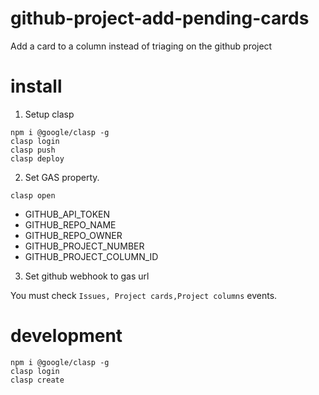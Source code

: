 # github-project-add-pending-cards
Add a card to a column instead of triaging on the github project

# install

1. Setup clasp

```
npm i @google/clasp -g
clasp login
clasp push
clasp deploy
```

2. Set GAS property.

```
clasp open
```

- GITHUB_API_TOKEN
- GITHUB_REPO_NAME
- GITHUB_REPO_OWNER
- GITHUB_PROJECT_NUMBER
- GITHUB_PROJECT_COLUMN_ID

3. Set github webhook to gas url

You must check `Issues, Project cards,Project columns` events.

# development

```
npm i @google/clasp -g
clasp login
clasp create
```
